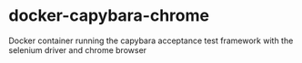 # docker-capybara-chrome
Docker container running the capybara acceptance test framework with the selenium driver and chrome browser
